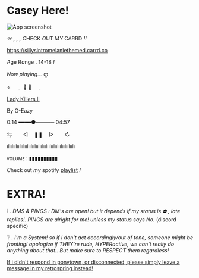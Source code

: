 # Casey Here!

![App screenshot](https://64.media.tumblr.com/f024faf0d3ac448abd9968670d35eee1/3e44826761094ed6-94/s2048x3072/bc61fb75d9cb2814e81f1bbd4689624a69c7cea5.jpg)

*୨୧ , , ,* *C*HECK *O*UT _MY_ CARRD *!!* 

https://sillysintromelaniethemed.carrd.co

*A*ge R*a*nge . 14-18 *!*


*Now playing...*      ꨄ

 ⟡ㅤ  ﹒ 🍙 
🌸 ⠀﹒

[Lady Killers II](https://open.spotify.com/track/068AyhyvE67qMRsMXLqAnd)

By G-Eazy

0:14 ━━━━●───── 04:57

⇆ㅤ ㅤ◁ㅤ ❚❚ ㅤ▷ ㅤㅤ↻﻿
            
 ılıılıılıılıılıılıılıılıılıılıılıılıılıılıılıılıılıılı

ᴠᴏʟᴜᴍᴇ : ▮▮▮▮▮▮▮▮▮▮  

*C*heck out *my* spotify [playlist](https://open.spotify.com/playlist/7gVX24JvQZCiiRDbz4Fkp0) *!*

# EXTRA!
❕   . *DMS & PINGS : DM's are open! but it depends if my status is ⛔ , late replies!. PINGS are alright for me! unless my status says No.* (discord specific)

❔   . *I'm a System! so if i don't act accordingly/out of tone, someone might be fronting! apologize if THEY're rude, HYPERactive, we can't really do anything about that.. But make sure to RESPECT them regardless!*

[If i didn't respond in ponytown, or disconnected, please simply leave a message in my retrospring instead!](https://retrospring.net/@Aramaa)


